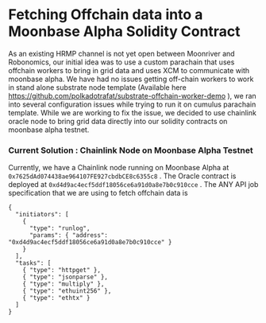 # Fetching Offchain data into a Moonbase Alpha Solidity Contract

As an existing HRMP channel is not yet open between Moonriver and Robonomics, our initial idea was to use a custom parachain that uses offchain workers to bring in grid data and uses XCM to communicate with moonbase alpha. We have had no issues getting off-chain workers to work in stand alone substrate node template (Available here https://github.com/polkadotrafat/substrate-offchain-worker-demo ), we ran into several configuration issues while trying to run it on cumulus parachain template. While we are working to fix the issue, we decided to use chainlink oracle node to bring grid data directly into our solidity contracts on moonbase alpha testnet.

### Current Solution : Chainlink Node on Moonbase Alpha Testnet

Currently, we have a Chainlink node running on Moonbase Alpha at ```0x7625dAd074438ae964107FE927cbdbCE8c6355c8``` . The Oracle contract is deployed at ```0xd4d9ac4ecf5ddf18056ce6a91d0a8e7b0c910cce``` . The ANY API job specification that we are using to fetch offchain data is

```
{
  "initiators": [
    {
      "type": "runlog",
      "params": { "address": "0xd4d9ac4ecf5ddf18056ce6a91d0a8e7b0c910cce" }
    }
  ],
  "tasks": [
    { "type": "httpget" },
    { "type": "jsonparse" },
    { "type": "multiply" },
    { "type": "ethuint256" },
    { "type": "ethtx" }
  ]
}
```

